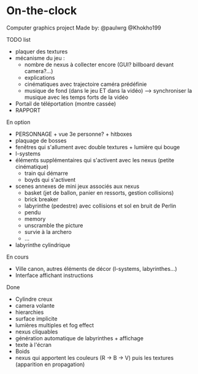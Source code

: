 # On-the-clock
Computer graphics project
Made by:
@paulwrg
@Khokho199

TODO list
 - plaquer des textures
 - mécanisme du jeu :
    - nombre de nexus à collecter encore (GUI? billboard devant camera?...)
    - explications
    - cinématiques avec trajectoire caméra prédéfinie
    - musique de fond (dans le jeu ET dans la vidéo) --> synchroniser la musique avec les temps forts de la vidéo
 - Portail de téléportation (montre cassée)
 - RAPPORT

En option
 - PERSONNAGE + vue 3e personne? + hitboxes
 - plaquage de bosses
 - fenêtres qui s'allument avec double textures + lumière qui bouge
 - l-systems
 - éléments supplémentaires qui s'activent avec les nexus (petite cinématique)
   - train qui démarre
   - boyds qui s'activent
 - scenes annexes de mini jeux associés aux nexus
   - basket (jet de ballon, panier en ressorts, gestion collisions)
   - brick breaker
   - labyrinthe (pedestre) avec collisions et sol en bruit de Perlin
   - pendu
   - memory
   - unscramble the picture
   - survie à la archero
   - ...
 - labyrinthe cylindrique

En cours
 - Ville canon, autres éléments de décor (l-systems, labyrinthes...)
 - Interface affichant instructions

Done
 - Cylindre creux
 - camera volante
 - hierarchies
 - surface implicite
 - lumières multiples et fog effect
 - nexus cliquables
 - génération automatique de labyrinthes + affichage
 - texte à l'écran
 - Boids
 - nexus qui apportent les couleurs (R -> B -> V) puis les textures (apparition en propagation)
